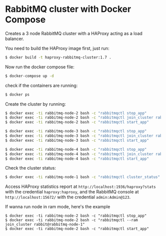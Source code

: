 # RabbitMQ cluster with Docker Compose

Creates a 3 node RabbitMQ cluster with a HAProxy acting as a load balancer.

You need to build the HAProxy image first, just run:
```sh
$ docker build -t haproxy-rabbitmq-cluster:1.7 .
```

Now run the docker compose file:
```sh
$ docker-compose up -d
```

check if the containers are running:
```sh
$ docker ps
```

Create the cluster by running:
```sh
$ docker exec -ti rabbitmq-node-2 bash -c "rabbitmqctl stop_app"
$ docker exec -ti rabbitmq-node-2 bash -c "rabbitmqctl join_cluster rabbit@rabbitmq-node-1"
$ docker exec -ti rabbitmq-node-2 bash -c "rabbitmqctl start_app"

$ docker exec -ti rabbitmq-node-3 bash -c "rabbitmqctl stop_app"
$ docker exec -ti rabbitmq-node-3 bash -c "rabbitmqctl join_cluster rabbit@rabbitmq-node-1"
$ docker exec -ti rabbitmq-node-3 bash -c "rabbitmqctl start_app"

$ docker exec -ti rabbitmq-node-4 bash -c "rabbitmqctl stop_app"
$ docker exec -ti rabbitmq-node-4 bash -c "rabbitmqctl join_cluster rabbit@rabbitmq-node-1"
$ docker exec -ti rabbitmq-node-4 bash -c "rabbitmqctl start_app"
```


Check the cluster status:
```sh
$ docker exec -ti rabbitmq-node-1 bash -c "rabbitmqctl cluster_status"
```

Access HAProxy statistics report at `http://localhost:1936/haproxy?stats` with the credential `haproxy:haproxy`, and the RabbitMQ console at `http://localhost:15672/` with the credential `admin:Admin@123`.


If wanna run node in ram mode, here's the example
```
$ docker exec -ti rabbitmq-node-2 bash -c "rabbitmqctl stop_app"
$ docker exec -ti rabbitmq-node-2 bash -c "rabbitmqctl --ram join_cluster rabbit@rabbitmq-node-1"
$ docker exec -ti rabbitmq-node-2 bash -c "rabbitmqctl start_app"
```
